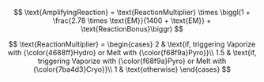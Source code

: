 $$
\text{AmplifyingReaction} = \text{ReactionMultiplier} \times \biggl(1 + \frac{2.78 \times \text{EM}}{1400 + \text{EM}} + \text{ReactionBonus}\biggr)
$$

$$
\text{ReactionMultiplier} = \begin{cases}
  2 & \text{if, triggering Vaporize with {\color{4688ff}Hydro} or Melt with {\color{f68f9a}Pyro}}\\
  1.5 & \text{if, triggering Vaporize with {\color{f68f9a}Pyro} or Melt with {\color{7ba4d3}Cryo}}\\
  1 & \text{otherwise} \end{cases}
$$
